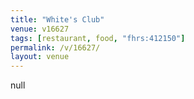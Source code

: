 ```yaml
---
title: "White's Club"
venue: v16627
tags: [restaurant, food, "fhrs:412150"]
permalink: /v/16627/
layout: venue
---
```

null